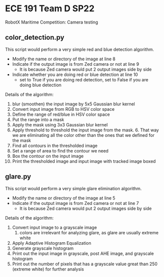 # ECE 191 Team D SP22
RobotX Maritime Competition: Camera testing


## color_detection.py
This script would perform a very simple red and blue detection algorithm. 
* Modify the name or directory of the image at line 8
* Indicate if the output image is from Zed camera or not at line 9
    * It is because Zed camera would put 2 output images side by side
* Indicate whether you are doing red or blue detection at line 10
    * set to True if you are doing red detection, set to False if you are doing blue detection

Details of the algorithm:
1. blur (smoothen) the input image by 5x5 Gaussian blur kernel
2. Convert input image from RGB to HSV color space
3. Define the range of red/blue in HSV color space
4. Put the range into a mask
5. Apply the mask using 3x3 Gaussian blur kernel
6. Apply threshold to threshold the input image from the mask.
   6. That way we are eliminating all the color other than the ones that we defined for the mask  
7. Find all contours in the thresholded image
8. Set a range of area to find the contour we need
9. Box the contour on the input image
10. Print the thresholded image and input image with tracked image boxed


## glare.py
This script would perform a very simple glare elimination algorithm. 
* Modify the name or directory of the image at line 5
* Indicate if the output image is from Zed camera or not at line 7
    * It is because Zed camera would put 2 output images side by side
    
Details of the algorithm:
1. Convert input image to a grayscale image
    1. colors are irrelevant for analyzing glare, as glare are usually extreme white
2. Apply Adaptive Histogram Equalization
3. Generate grayscale histogram
4. Print out the input image in grayscale, post AHE image, and grayscale histogram
5. Print out the number of pixels that has a grayscale value great than 250 (extreme white) for further analysis


    